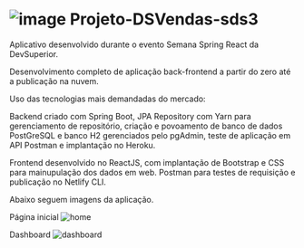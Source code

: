 #   ![image](https://user-images.githubusercontent.com/72181931/117579742-9edb8100-b0ca-11eb-8c89-fec75d6704fe.png) Projeto-DSVendas-sds3

Aplicativo desenvolvido durante o evento Semana Spring React da DevSuperior.

Desenvolvimento completo de aplicação back-frontend a partir do zero até a publicação na nuvem. 

Uso das tecnologias mais demandadas do mercado:

Backend criado com Spring Boot, JPA Repository com Yarn para gerenciamento de repositório, criação e povoamento de banco de dados 
PostGreSQL e banco H2 gerenciados pelo pgAdmin, teste de aplicação em API Postman e implantação no Heroku.

Frontend desenvolvido no ReactJS, com implantação de Bootstrap e CSS para mainupulação dos dados em web.
Postman para testes de requisição e publicação no Netlify CLI.

Abaixo seguem imagens da aplicação.

Página inicial
![home](https://user-images.githubusercontent.com/72181931/119281339-c32b7780-bc0b-11eb-899d-0b3140ce193a.png)



Dashboard
![dashboard](https://user-images.githubusercontent.com/72181931/119281370-e22a0980-bc0b-11eb-9804-1bd254ddb5bc.png)
